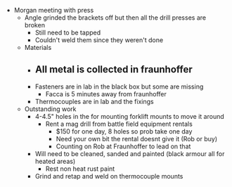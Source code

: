 - Morgan meeting with press
	- Angle grinded the brackets off but then all the drill presses are broken
		- Still need to be tapped
		- Couldn't weld them since they weren't done
	- Materials
		- All metal is collected in fraunhoffer
			-
		- Fasteners are in lab in the black box but some are missing
			- Facca is 5 minutes away from fraunhoffer
		- Thermocouples are in lab and the fixings
	- Outstanding work
		- 4-4.5" holes in the for mounting forklift mounts to move it around
			- Rent a mag drill from battle field equipment rentals
				- $150 for one day, 8 holes so prob take one day
				- Need your own bit the rental doesnt give it (Rob or buy)
				- Counting on Rob at Fraunhoffer to lead on that
		- Will need to be cleaned, sanded and painted (black armour all for heated areas)
			- Rest non heat rust paint
		- Grind and retap and weld on thermocouple mounts